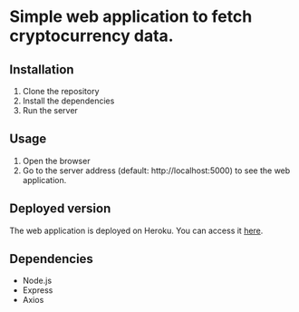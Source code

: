 # Simple web application to fetch cryptocurrency data.

## Installation
1. Clone the repository
2. Install the dependencies
3. Run the server

## Usage
1. Open the browser
2. Go to the server address (default: http://localhost:5000) to see the web application.

## Deployed version
The web application is deployed on Heroku. You can access it [here](/).

## Dependencies
- Node.js
- Express
- Axios


